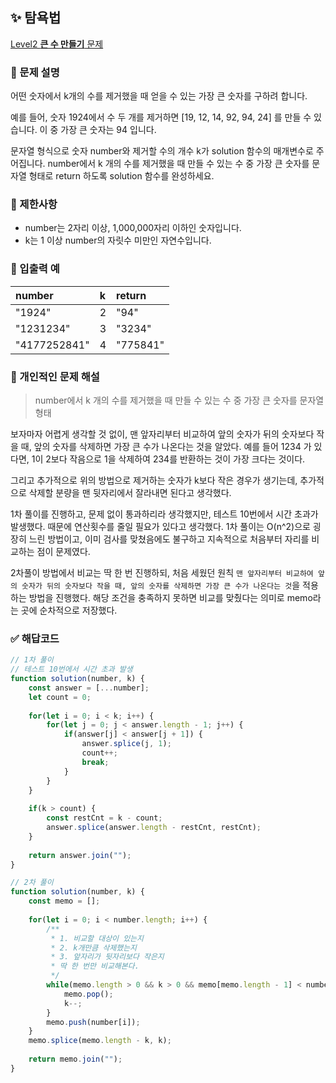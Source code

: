 ## ✨ 탐욕법
[Level2 **큰 수 만들기** 문제](https://school.programmers.co.kr/learn/courses/30/lessons/42883) 

### 📘 문제 설명
어떤 숫자에서 k개의 수를 제거했을 때 얻을 수 있는 가장 큰 숫자를 구하려 합니다.

예를 들어, 숫자 1924에서 수 두 개를 제거하면 [19, 12, 14, 92, 94, 24] 를 만들 수 있습니다. 이 중 가장 큰 숫자는 94 입니다.

문자열 형식으로 숫자 number와 제거할 수의 개수 k가 solution 함수의 매개변수로 주어집니다. number에서 k 개의 수를 제거했을 때 만들 수 있는 수 중 가장 큰 숫자를 문자열 형태로 return 하도록 solution 함수를 완성하세요.

### 📕 제한사항
- number는 2자리 이상, 1,000,000자리 이하인 숫자입니다.
- k는 1 이상 number의 자릿수 미만인 자연수입니다.

### 📙 입출력 예
|number|k|return|
|:---|:---|:---|
|"1924"|2|"94"|
|"1231234"|3|"3234"|
|"4177252841"|4|"775841"|

### 📗 개인적인 문제 해설
> number에서 k 개의 수를 제거했을 때 만들 수 있는 수 중 가장 큰 숫자를 문자열 형태

보자마자 어렵게 생각할 것 없이, 맨 앞자리부터 비교하여 앞의 숫자가 뒤의 숫자보다 작을 때, 앞의 숫자를 삭제하면 가장 큰 수가 나온다는 것을 알았다. 예를 들어 1234 가 있다면, 1이 2보다 작음으로 1을 삭제하여 234를 반환하는 것이 가장 크다는 것이다.

그리고 추가적으로 위의 방법으로 제거하는 숫자가 k보다 작은 경우가 생기는데, 추가적으로 삭제할 분량을 맨 뒷자리에서 잘라내면 된다고 생각했다.

1차 풀이를 진행하고, 문제 없이 통과하리라 생각했지만, 테스트 10번에서 시간 초과가 발생했다. 때문에 연산횟수를 줄일 필요가 있다고 생각했다. 1차 풀이는 O(n^2)으로 굉장히 느린 방법이고, 이미 검사를 맞쳤음에도 불구하고 지속적으로 처음부터 자리를 비교하는 점이 문제였다.

2차풀이 방법에서 비교는 딱 한 번 진행하되, 처음 세웠던 원칙 `맨 앞자리부터 비교하여 앞의 숫자가 뒤의 숫자보다 작을 때, 앞의 숫자를 삭제하면 가장 큰 수가 나온다는 것`을 적용하는 방법을 진행했다. 해당 조건을 충족하지 못하면 비교를 맞췄다는 의미로 memo라는 곳에 순차적으로 저장했다.


### ✅ 해답코드
```javascript
// 1차 풀이
// 테스트 10번에서 시간 초과 발생
function solution(number, k) {
    const answer = [...number];
    let count = 0;
    
    for(let i = 0; i < k; i++) {
        for(let j = 0; j < answer.length - 1; j++) {
            if(answer[j] < answer[j + 1]) {
                answer.splice(j, 1);
                count++;
                break;
            }   
        }
    }
    
    if(k > count) {
        const restCnt = k - count;
        answer.splice(answer.length - restCnt, restCnt);
    }
    
    return answer.join("");
}
```

``` javascript
// 2차 풀이
function solution(number, k) {
    const memo = [];
    
    for(let i = 0; i < number.length; i++) {
        /**
         * 1. 비교할 대상이 있는지
         * 2. k개만큼 삭제했는지
         * 3. 앞자리가 뒷자리보다 작은지
         * 딱 한 번만 비교해본다.
         */
        while(memo.length > 0 && k > 0 && memo[memo.length - 1] < number[i]) {
            memo.pop();
            k--;
        }
        memo.push(number[i]);
    }
    memo.splice(memo.length - k, k);
    
    return memo.join("");
}
```